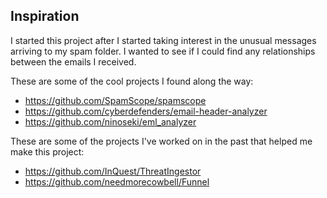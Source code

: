 ## Inspiration

I started this project after I started taking interest in the unusual messages arriving to my spam folder. I wanted to see if I could find any relationships between the emails I received.


These are some of the cool projects I found along the way:

- https://github.com/SpamScope/spamscope
- https://github.com/cyberdefenders/email-header-analyzer
- https://github.com/ninoseki/eml_analyzer

These are some of the projects I've worked on in the past that helped me make this project:

- https://github.com/InQuest/ThreatIngestor
- https://github.com/needmorecowbell/Funnel

